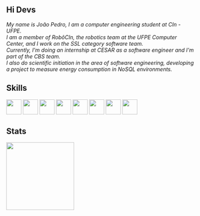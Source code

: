 ## Hi Devs

*My name is João Pedro, I am a computer engineering student at CIn - UFPE.*<br>
*I am a member of RobôCIn, the robotics team at the UFPE Computer Center, and I work on the SSL category software team.*<br>
*Currently, I'm doing an internship at CESAR as a software engineer and I'm part of the CBS team.*<br>
*I also do scientific initiation in the area of software engineering, developing a project to measure energy consumption in NoSQL environments.*


## Skills

<img src="https://cdn.jsdelivr.net/gh/devicons/devicon/icons/cplusplus/cplusplus-line.svg" width="40" height="40"/> <img src="https://cdn.jsdelivr.net/gh/devicons/devicon/icons/c/c-line.svg" width="40" height="40"/> <img src="https://cdn.jsdelivr.net/gh/devicons/devicon/icons/java/java-original.svg" width="40" height="40"/> <img src="https://cdn.jsdelivr.net/gh/devicons/devicon/icons/git/git-original.svg" width="40" height="40"/> <img src="https://cdn.jsdelivr.net/gh/devicons/devicon/icons/linux/linux-plain.svg" width="40" height="40"/> <img src="https://cdn.jsdelivr.net/gh/devicons/devicon/icons/python/python-plain.svg" width="40" height="40" /> <img src="https://cdn.jsdelivr.net/gh/devicons/devicon/icons/qt/qt-original.svg" width="40" height="40"/> <img src="https://cdn.jsdelivr.net/gh/devicons/devicon/icons/android/android-plain.svg" width="40" height = "40"/>

## Stats
<div>
<a href="https://github.com/jpspm">
<img height="180em" src="https://github-readme-stats.vercel.app/api?username=jpspm&show_icons=true&theme=dracula&include_all_commits=true&count_private=true"/>
</div>

